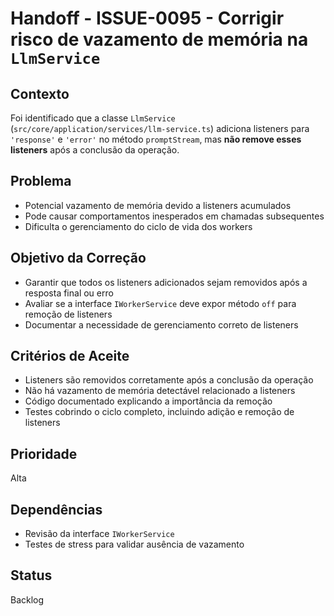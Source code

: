 # Handoff - ISSUE-0095 - Corrigir risco de vazamento de memória na `LlmService`

## Contexto

Foi identificado que a classe `LlmService` (`src/core/application/services/llm-service.ts`) adiciona listeners para `'response'` e `'error'` no método `promptStream`, mas **não remove esses listeners** após a conclusão da operação.

## Problema

- Potencial vazamento de memória devido a listeners acumulados
- Pode causar comportamentos inesperados em chamadas subsequentes
- Dificulta o gerenciamento do ciclo de vida dos workers

## Objetivo da Correção

- Garantir que todos os listeners adicionados sejam removidos após a resposta final ou erro
- Avaliar se a interface `IWorkerService` deve expor método `off` para remoção de listeners
- Documentar a necessidade de gerenciamento correto de listeners

## Critérios de Aceite

- Listeners são removidos corretamente após a conclusão da operação
- Não há vazamento de memória detectável relacionado a listeners
- Código documentado explicando a importância da remoção
- Testes cobrindo o ciclo completo, incluindo adição e remoção de listeners

## Prioridade

Alta

## Dependências

- Revisão da interface `IWorkerService`
- Testes de stress para validar ausência de vazamento

## Status

Backlog